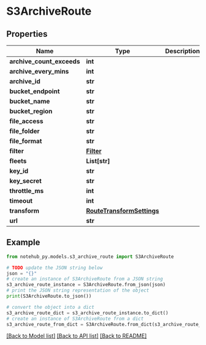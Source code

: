 # S3ArchiveRoute

## Properties

| Name                      | Type                                                    | Description | Notes      |
| ------------------------- | ------------------------------------------------------- | ----------- | ---------- |
| **archive_count_exceeds** | **int**                                                 |             | [optional] |
| **archive_every_mins**    | **int**                                                 |             | [optional] |
| **archive_id**            | **str**                                                 |             | [optional] |
| **bucket_endpoint**       | **str**                                                 |             | [optional] |
| **bucket_name**           | **str**                                                 |             | [optional] |
| **bucket_region**         | **str**                                                 |             | [optional] |
| **file_access**           | **str**                                                 |             | [optional] |
| **file_folder**           | **str**                                                 |             | [optional] |
| **file_format**           | **str**                                                 |             | [optional] |
| **filter**                | [**Filter**](Filter.md)                                 |             | [optional] |
| **fleets**                | **List[str]**                                           |             | [optional] |
| **key_id**                | **str**                                                 |             | [optional] |
| **key_secret**            | **str**                                                 |             | [optional] |
| **throttle_ms**           | **int**                                                 |             | [optional] |
| **timeout**               | **int**                                                 |             | [optional] |
| **transform**             | [**RouteTransformSettings**](RouteTransformSettings.md) |             | [optional] |
| **url**                   | **str**                                                 |             | [optional] |

## Example

```python
from notehub_py.models.s3_archive_route import S3ArchiveRoute

# TODO update the JSON string below
json = "{}"
# create an instance of S3ArchiveRoute from a JSON string
s3_archive_route_instance = S3ArchiveRoute.from_json(json)
# print the JSON string representation of the object
print(S3ArchiveRoute.to_json())

# convert the object into a dict
s3_archive_route_dict = s3_archive_route_instance.to_dict()
# create an instance of S3ArchiveRoute from a dict
s3_archive_route_from_dict = S3ArchiveRoute.from_dict(s3_archive_route_dict)
```

[[Back to Model list]](../README.md#documentation-for-models) [[Back to API list]](../README.md#documentation-for-api-endpoints) [[Back to README]](../README.md)
